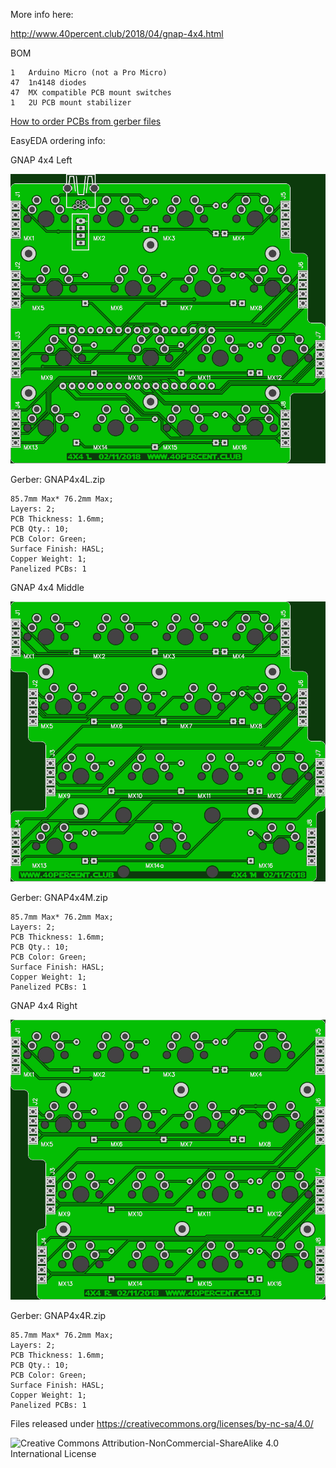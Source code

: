 More info here:

http://www.40percent.club/2018/04/gnap-4x4.html

BOM

    1	Arduino Micro (not a Pro Micro)
    47	1n4148 diodes
    47	MX compatible PCB mount switches
    1   2U PCB mount stabilizer

[How to order PCBs from gerber files](http://www.40percent.club/2017/03/ordering-pcb.html)

EasyEDA ordering info:

GNAP 4x4 Left

![GNAP4x4L](GNAP4x4L.png)

Gerber: GNAP4x4L.zip

    85.7mm Max* 76.2mm Max;
    Layers: 2;
    PCB Thickness: 1.6mm;
    PCB Qty.: 10;
    PCB Color: Green;
    Surface Finish: HASL;
    Copper Weight: 1;
    Panelized PCBs: 1

GNAP 4x4 Middle

![GNAP4x4M](GNAP4x4M.png)

Gerber: GNAP4x4M.zip

    85.7mm Max* 76.2mm Max;
    Layers: 2;
    PCB Thickness: 1.6mm;
    PCB Qty.: 10;
    PCB Color: Green;
    Surface Finish: HASL;
    Copper Weight: 1;
    Panelized PCBs: 1

GNAP 4x4 Right

![GNAP4x4R](GNAP4x4R.png)

Gerber: GNAP4x4R.zip

    85.7mm Max* 76.2mm Max;
    Layers: 2;
    PCB Thickness: 1.6mm;
    PCB Qty.: 10;
    PCB Color: Green;
    Surface Finish: HASL;
    Copper Weight: 1;
    Panelized PCBs: 1

Files released under https://creativecommons.org/licenses/by-nc-sa/4.0/

![Creative Commons Attribution-NonCommercial-ShareAlike 4.0 International License](https://i.creativecommons.org/l/by-nc-sa/4.0/88x31.png)
